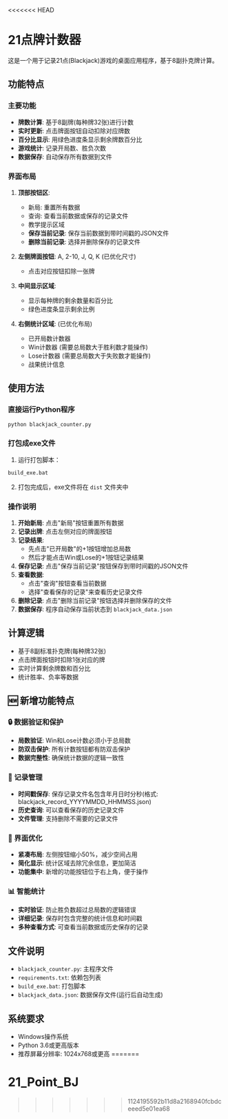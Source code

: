 <<<<<<< HEAD
# 21点牌计数器

这是一个用于记录21点(Blackjack)游戏的桌面应用程序，基于8副扑克牌计算。

## 功能特点

### 主要功能
- **牌数计算**: 基于8副牌(每种牌32张)进行计数
- **实时更新**: 点击牌面按钮自动扣除对应牌数
- **百分比显示**: 用绿色进度条显示剩余牌数百分比
- **游戏统计**: 记录开局数、胜负次数
- **数据保存**: 自动保存所有数据到文件

### 界面布局
1. **顶部按钮区**:
   - 新局: 重置所有数据
   - 查询: 查看当前数据或保存的记录文件
   - 教学提示区域
   - **保存当前记录**: 保存当前数据到带时间戳的JSON文件
   - **删除当前记录**: 选择并删除保存的记录文件

2. **左侧牌面按钮**: A, 2-10, J, Q, K (已优化尺寸)
   - 点击对应按钮扣除一张牌

3. **中间显示区域**: 
   - 显示每种牌的剩余数量和百分比
   - 绿色进度条显示剩余比例

4. **右侧统计区域**: (已优化布局)
   - 已开局数计数器
   - Win计数器 (需要总局数大于胜利数才能操作)
   - Lose计数器 (需要总局数大于失败数才能操作)
   - 战果统计信息

## 使用方法

### 直接运行Python程序
```bash
python blackjack_counter.py
```

### 打包成exe文件
1. 运行打包脚本：
```bash
build_exe.bat
```

2. 打包完成后，exe文件将在 `dist` 文件夹中

### 操作说明
1. **开始新局**: 点击"新局"按钮重置所有数据
2. **记录出牌**: 点击左侧对应的牌面按钮
3. **记录结果**: 
   - 先点击"已开局数"的+1按钮增加总局数
   - 然后才能点击Win或Lose的+1按钮记录结果
4. **保存记录**: 点击"保存当前记录"按钮保存到带时间戳的JSON文件
5. **查看数据**: 
   - 点击"查询"按钮查看当前数据
   - 选择"查看保存的记录"来查看历史记录文件
6. **删除记录**: 点击"删除当前记录"按钮选择并删除保存的文件
7. **数据保存**: 程序自动保存当前状态到 `blackjack_data.json`

## 计算逻辑
- 基于8副标准扑克牌(每种牌32张)
- 点击牌面按钮时扣除1张对应的牌
- 实时计算剩余牌数和百分比
- 统计胜率、负率等数据

## 🆕 新增功能特点

### 🔒 数据验证和保护
- **局数验证**: Win和Lose计数必须小于总局数
- **防双击保护**: 所有计数按钮都有防双击保护
- **数据完整性**: 确保统计数据的逻辑一致性

### 💾 记录管理
- **时间戳保存**: 保存记录文件名包含年月日时分秒(格式: blackjack_record_YYYYMMDD_HHMMSS.json)
- **历史查询**: 可以查看保存的历史记录文件
- **文件管理**: 支持删除不需要的记录文件

### 🎨 界面优化
- **紧凑布局**: 左侧按钮缩小50%，减少空间占用
- **简化显示**: 统计区域去除冗余信息，更加简洁
- **功能集中**: 新增的功能按钮位于右上角，便于操作

### 📊 智能统计
- **实时验证**: 防止胜负数超过总局数的逻辑错误
- **详细记录**: 保存时包含完整的统计信息和时间戳
- **多种查看方式**: 可查看当前数据或历史保存的记录

## 文件说明
- `blackjack_counter.py`: 主程序文件
- `requirements.txt`: 依赖包列表
- `build_exe.bat`: 打包脚本
- `blackjack_data.json`: 数据保存文件(运行后自动生成)

## 系统要求
- Windows操作系统
- Python 3.6或更高版本
- 推荐屏幕分辨率: 1024x768或更高
=======
# 21_Point_BJ
>>>>>>> 1124195592b11d8a2168940fcbdceeed5e01ea68
